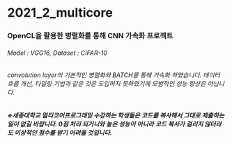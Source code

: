 # 2021_2_multicore
### OpenCL을 활용한 병렬화를 통해 CNN 가속화 프로젝트
###### Model : VGG16, Dataset : CIFAR-10
###### convolution layer의 기본적인 병렬화와 BATCH를 통해 가속화 하였습니다. 데이터 흐름 개선, 타일링 기법과 같은 것은 도입하지 못하였기에 모범적인 성능 향상은 아닙니다.
##### *__※세종대학교 멀티코어프로그래밍 수강하는 학생들은 코드를 복사해서 그대로 제출하는 일이 없길 바랍니다. 0점 처리 되거니와 높은 성능이 아니라 코드 복사가 걸리지 않더라도 이상적인 점수를 받기 어려울 것입니다.__*

